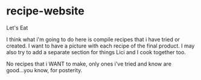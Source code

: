# recipe-website

Let's Eat

I think what i'm going to do here is compile recipes that i have tried or created. I want to have a picture with each recipe of the final product. I may also try to add a separate section for things Lici and I cook together too.

No recipes that i WANT to make, only ones i've tried and know are good...you know, for posterity.
